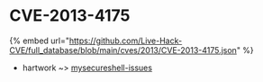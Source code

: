 # CVE-2013-4175
{% embed url="https://github.com/Live-Hack-CVE/full_database/blob/main/cves/2013/CVE-2013-4175.json" %}

* hartwork ~> [mysecureshell-issues](https://www.alice-snow.ru/2013/database/cve-2013-4175/mysecureshell-issues-hartwork)